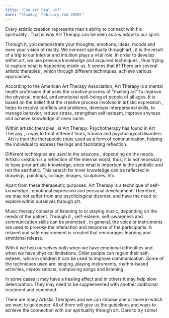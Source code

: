 ```yaml
---
title: "Can art heal us?"
date: "(Sunday, Febraury 2nd 2020)"
---
```

Every artistic creation represents man's ability to connect with his spirituality . That is why Art Therapy can be seen as a window to our spirit.

Through it, you demonstrate your thoughts, emotions, ideas, moods and even your vision of reality.
We connect spiritually through art , it is the result of a trip to our interior and intuition plays a vital role. In order to develop within art, we use previous knowledge and acquired techniques , thus trying to capture what is happening inside us. It seems that if! There are several artistic therapies , which through different techniques, achieve various approaches.

According to the American Art Therapy Association,  Art Therapy is a mental health profession that uses the creative process of "making art" to improve the physical, mental, and emotional well-being of people of all ages. It is based on the belief that the creative process involved in artistic expression , helps to resolve conflicts and problems, develops interpersonal skills, to manage behavior, reduce stress, strengthen self-esteem, improve shyness and achieve knowledge of ones same.

Within artistic therapies , is Art Therapy. Psychotherapy has found in Art Therapy , a way to treat different fears, trauma and psychological disorders . Art is then the therapeutic route used as a form of communication, helping the individual to express feelings and facilitating reflection.  

Different techniques are used in the sessions , depending on the needs. Artistic creation is a reflection of the internal world, thus, it is not necessary to have prior artistic knowledge, since  what is important is the symbolic and not the aesthetic. This search for inner knowledge can be reflected in drawings, paintings, collage, images, sculptures, etc.

Apart from these therapeutic purposes, Art Therapy is a technique of self-knowledge , emotional expression and personal development. Therefore, we may not suffer from any psychological disorder, and have the need to explore within ourselves through art.

Music therapy  consists of listening to or playing music, depending on the needs of the patient. Through it , self-esteem, self-awareness and communication skills can be promoted . In general, the voice or instruments are used to provoke the interaction and response of the participants. A relaxed and safe environment is created that encourages learning and emotional release.

With it we help ourselves both when we have emotional difficulties and when we have physical limitations. Older people can regain their self-esteem, while in children it can be used to improve communication.
Some of the techniques used are: singing, playing instruments, rhythm-based activities, improvisations, composing songs and listening.

In some cases it may have a healing effect and in others it may help slow deterioration. They may need to be supplemented with another additional treatment and combined.

There are many Artistic Therapies and we can choose one or more in which we want to go deeper. All of them will give us the guidelines and ways to achieve the connection with our spirituality through art.  Dare to try some!